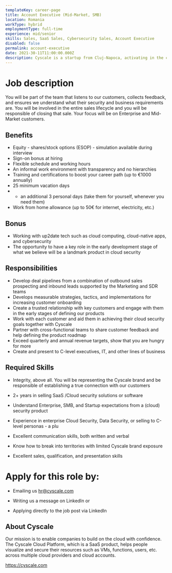 ```yaml
---
templateKey: career-page
title: Account Executive (Mid-Market, SMB)
location: Romania
workType: hybrid
employmentType: full-time
experience: mid/senior
skills: Sales, SaaS Sales, Cybersecurity Sales, Account Executive
disabled: false
permalink: account-executive
date: 2021-30-11T11:00:00.000Z
description: Cyscale is a startup from Cluj-Napoca, activating in the cloud cybersecurity industry. We are looking for an experienced account executive.
---
```


# Job description

You will be part of the team that listens to our customers, collects feedback, and ensures we understand what their security and business requirements are. You will be involved in the entire sales lifecycle and you will be responsible of closing that sale. Your focus will be on Enterprise and Mid-Market customers.

## Benefits

-   Equity - shares/stock options (ESOP) - simulation available during interview
-   Sign-on bonus at hiring
-   Flexible schedule and working hours
-   An informal work environment with transparency and no hierarchies
-   Training and certifications to boost your career path (up to €1000 annually)
-   25 minimum vacation days
-   -   an additional 3 personal days (take them for yourself, whenever you need them)
-   Work from home allowance (up to 50€ for internet, electricity, etc.)

## Bonus

-   Working with up2date tech such as cloud computing, cloud-native apps, and cybersecurity
-   The opportunity to have a key role in the early development stage of what we believe will be a landmark product in cloud security

## Responsibilities

-   Develop deal pipelines from a combination of outbound sales prospecting and inbound leads supported by the Marketing and SDR teams
-   Develops measurable strategies, tactics, and implementations for increasing customer onboarding
-   Create a trusted relationship with key customers and engage with them in the early stages of defining our products
-   Work with each customer and aid them in achieving their cloud security goals together with Cyscale
-   Partner with cross-functional teams to share customer feedback and help defining the product roadmap
-   Exceed quarterly and annual revenue targets, show that you are hungry for more
-   Create and present to C-level executives, IT, and other lines of business

## Required Skills

-   Integrity, above all. You will be representing the Cyscale brand and be responsible of establishing a true connection with our customers
-   2+ years in selling SaaS /Cloud security solutions or software
-   Understand Enterprise, SMB, and Startup expectations from a (cloud) security product
-   Experience in enterprise Cloud Security, Data Security, or selling to C-level personas - a plu

-   Excellent communication skills, both written and verbal
-   Know how to break into territories with limited Cyscale brand exposure
-   Excellent sales, qualification, and presentation skills

# Apply for this role by:

-   Emailing us [hr@cyscale.com](mailto:hr@cyscale.com)

-   Writing us a message on LinkedIn or

-   Applying directly to the job post via LinkedIn

## About Cyscale

Our mission is to enable companies to build on the cloud with confidence. The Cyscale Cloud Platform, which is a SaaS product, helps people visualize and secure their resources such as VMs, functions, users, etc. across multiple cloud providers and cloud accounts.

https://cyscale.com
